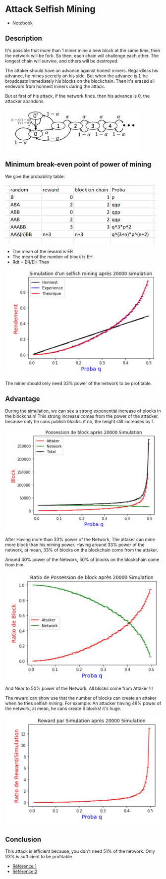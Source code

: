 # Attack Selfish Mining
* [Notebook](https://github.com/redek-zelton/Cryptofinance/blob/main/Attack%20Selfish%20Mining/Attack_Selfish_Mining.ipynb)

## Description
It's possible that more than 1 miner mine a new block at the same time, then the network will be fork. So then, each chain will challenge each other. The longest chain will survive, and others will be destroyed.

The attaker should have an advance against honest miners. Regardless his advance, he mines secretly on his side. But when the advance is 1, he broadcasts immediately his blocks on the blockchain. Then it's erased all endevors from honnest miners during the attack.

But at first of his attack, if the network finds. then his advance is 0. the attacker abandons.

![intro](https://github.com/redek-zelton/Cryptofinance/blob/main/Attack%20Selfish%20Mining/Intro.JPG)

## Minimum break-even point of power of mining
We give the probability table:

![Intro2](https://github.com/redek-zelton/Cryptofinance/blob/main/Attack%20Selfish%20Mining/Intro2.JPG)

* The mean of the reward is ER
* The mean of the number of block is EH
* Rdt = ER/EH Then

![Sim](https://github.com/redek-zelton/Cryptofinance/blob/main/Attack%20Selfish%20Mining/Sim.JPG)

The miner should only need 33% power of the network to be profitable.


## Advantage
During the simulation, we can see a strong exponential increase of blocks in the blockchain! This strong increase comes from the power of the attacker, because only he cans publish blocks. if no, the height still increases by 1.

![adv_b](https://github.com/redek-zelton/Cryptofinance/blob/main/Attack%20Selfish%20Mining/adv_b.JPG)

After Having more than 33% power of the Network, The attaker can mine more block than his mining power. Having around 33% power of the network, at mean, 33% of blocks on the blockchain come from the attaker.

Around 40% power of the Network, 50% of blocks on the blockchain come from him.

![adv_r](https://github.com/redek-zelton/Cryptofinance/blob/main/Attack%20Selfish%20Mining/adv_r.JPG)

And Near to 50% power of the Network, All blocks come from Attaker !!!

The reward can show use that the number of blocks can create an attaker when he tries selfish mining. For example: An attacker having 48% power of the network, at mean, he cans create 6 blocks! it's huge.

![adv_w](https://github.com/redek-zelton/Cryptofinance/blob/main/Attack%20Selfish%20Mining/adv_w.JPG)


## Conclusion
This attack is efficient because, you don't need 51% of the network. Only 33% is sufficient to be profitable







* [Référence 1](https://hal.archives-ouvertes.fr/hal-01794067/document)
* [Référence 2](https://arxiv.org/pdf/1311.0243.pdf%7C)

